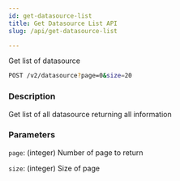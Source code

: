 ```yaml
---
id: get-datasource-list
title: Get Datasource List API
slug: /api/get-datasource-list

---
```


Get list of datasource

```bash
POST /v2/datasource?page=0&size=20
```

### Description

Get list of all datasource returning all information

### Parameters

`page`: (integer) Number of page to return

`size`: (integer) Size of page
